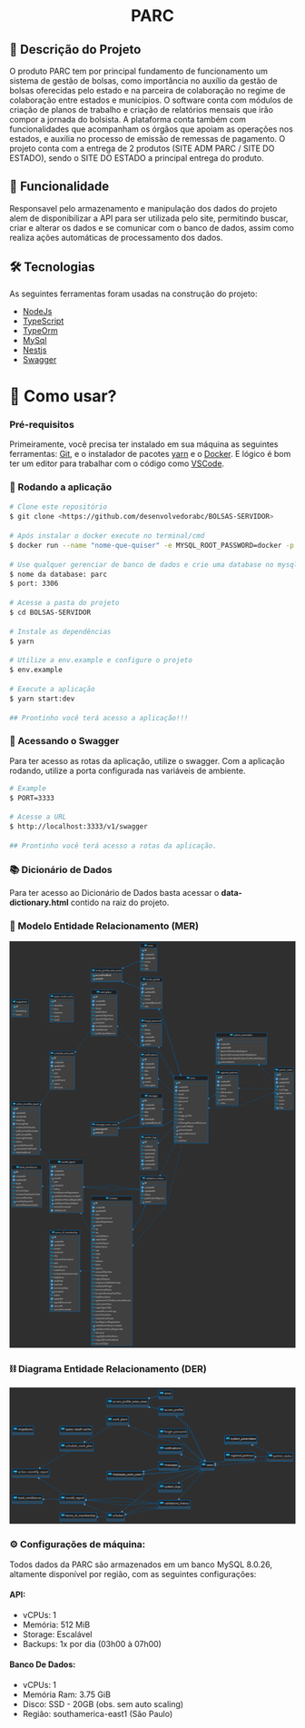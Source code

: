<h1 align="center">PARC</h1>

## 📖 Descrição do Projeto

O produto PARC tem por principal fundamento de funcionamento um sistema de gestão de bolsas, como importância no auxílio da gestão de bolsas oferecidas pelo estado e na parceira de colaboração no regime de colaboração entre estados e municípios. O software conta com módulos de criação de planos de trabalho e criação de relatórios mensais que irão compor a jornada do bolsista. A plataforma conta também com funcionalidades que acompanham os órgãos que apoiam as operações nos estados, e auxilia no processo de emissão de remessas de pagamento. O projeto conta com a entrega de 2 produtos (SITE ADM PARC / SITE DO ESTADO), sendo o SITE DO ESTADO a principal entrega do produto.

## 📱 Funcionalidade

Responsavel pelo armazenamento e manipulação dos dados do projeto alem de disponibilizar a API para ser utilizada pelo site, permitindo buscar, criar e alterar os dados e se comunicar com o banco de dados, assim como realiza ações automáticas de processamento dos dados.

## 🛠 Tecnologias

As seguintes ferramentas foram usadas na construção do projeto:  

- [NodeJs](https://nodejs.org/en/)
- [TypeScript](https://www.typescriptlang.org/)
- [TypeOrm](https://typeorm.io/#/)
- [MySql](https://www.mysql.com/)
- [Nestjs](https://nestjs.com/)
- [Swagger](https://swagger.io/)

<h1>📱 Como usar? </h1> 

### Pré-requisitos

Primeiramente, você precisa ter instalado em sua máquina as seguintes ferramentas:
[Git](https://git-scm.com), e o instalador de pacotes [yarn](https://yarnpkg.com/) e o [Docker](https://www.docker.com/). 
E lógico é bom ter um editor para trabalhar com o código como [VSCode](https://code.visualstudio.com/).

### 🎲 Rodando a aplicação

```bash
# Clone este repositório
$ git clone <https://github.com/desenvolvedorabc/BOLSAS-SERVIDOR>

# Após instalar o docker execute no terminal/cmd
$ docker run --name "nome-que-quiser" -e MYSQL_ROOT_PASSWORD=docker -p 3306:3306 mysql:latest

# Use qualquer gerenciar de banco de dados e crie uma database no mysql:
$ nome da database: parc
$ port: 3306

# Acesse a pasta do projeto 
$ cd BOLSAS-SERVIDOR

# Instale as dependências 
$ yarn

# Utilize a env.example e configure o projeto
$ env.example

# Execute a aplicação
$ yarn start:dev

## Prontinho você terá acesso a aplicação!!! 
```


### 👀  Acessando o Swagger

Para ter acesso as rotas da aplicação, utilize o swagger. Com a aplicação rodando, utilize a porta configurada nas variáveis de ambiente.

```bash
# Example
$ PORT=3333

# Acesse a URL
$ http://localhost:3333/v1/swagger

## Prontinho você terá acesso a rotas da aplicação.
```

### 📚 Dicionário de Dados

Para ter acesso ao Dicionário de Dados basta acessar o **data-dictionary.html** contido na raiz do projeto.

### 🧶 Modelo Entidade Relacionamento (MER)

![PARC-MER](https://github.com/desenvolvedorabc/BOLSAS-SERVIDOR/blob/main/parc-mer.png)

### ⛓ Diagrama Entidade Relacionamento (DER)

![PARC-DER](https://github.com/desenvolvedorabc/BOLSAS-SERVIDOR/blob/main/parc-der.png)

### ⚙️ Configurações de máquina:
Todos dados da PARC são armazenados em um banco MySQL 8.0.26, altamente disponível por região, com as seguintes configurações:

#### API:

 - vCPUs: 1
 - Memória: 512 MiB
 - Storage: Escalável
 - Backups: 1x por dia (03h00 à 07h00)


#### Banco De Dados: 

- vCPUs: 1
- Memória Ram: 3.75 GiB
- Disco: SSD - 20GB (obs. sem auto scaling)
- Região: southamerica-east1 (São Paulo)
